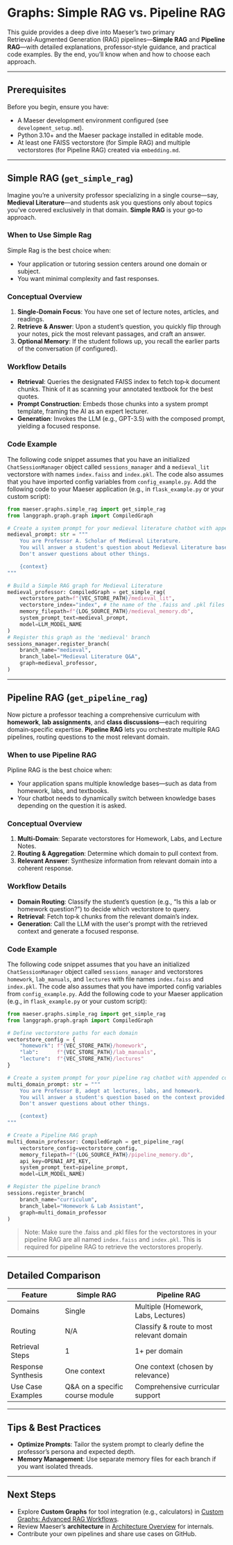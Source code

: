 # Graphs: Simple RAG vs. Pipeline RAG

This guide provides a deep dive into Maeser’s two primary Retrieval‑Augmented Generation (RAG) pipelines—**Simple RAG** and **Pipeline RAG**—with detailed explanations, professor‑style guidance, and practical code examples. By the end, you’ll know when and how to choose each approach.

---

## Prerequisites

Before you begin, ensure you have:

- A Maeser development environment configured (see `development_setup.md`).
- Python 3.10+ and the Maeser package installed in editable mode.
- At least one FAISS vectorstore (for Simple RAG) and multiple vectorstores (for Pipeline RAG) created via `embedding.md`.

---

## Simple RAG (`get_simple_rag`)

Imagine you’re a university professor specializing in a single course—say, **Medieval Literature**—and students ask you questions only about topics you’ve covered exclusively in that domain. **Simple RAG** is your go‑to approach.

### When to Use Simple Rag

Simple Rag is the best choice when:
- Your application or tutoring session centers around one domain or subject.
- You want minimal complexity and fast responses.

### Conceptual Overview

1. **Single‑Domain Focus**: You have one set of lecture notes, articles, and readings.
2. **Retrieve & Answer**: Upon a student’s question, you quickly flip through your notes, pick the most relevant passages, and craft an answer.
3. **Optional Memory**: If the student follows up, you recall the earlier parts of the conversation (if configured).

### Workflow Details

- **Retrieval**: Queries the designated FAISS index to fetch top‑k document chunks. Think of it as scanning your annotated textbook for the best quotes.
- **Prompt Construction**: Embeds those chunks into a system prompt template, framing the AI as an expert lecturer.
- **Generation**: Invokes the LLM (e.g., GPT-3.5) with the composed prompt, yielding a focused response.

### Code Example

The following code snippet assumes that you have an initialized `ChatSessionManager` object called `sessions_manager` and a `medieval_lit` vectorstore with names `index.faiss` and `index.pkl`. The code also assumes that you have imported config variables from `config_example.py`. Add the following code to your Maeser application (e.g., in `flask_example.py` or your custom script):

```python
from maeser.graphs.simple_rag import get_simple_rag
from langgraph.graph.graph import CompiledGraph

# Create a system prompt for your medieval literature chatbot with appended context. Example prompt:
medieval_prompt: str = """
    You are Professor A. Scholar of Medieval Literature.
    You will answer a student's question about Medieval Literature based on the context provided.
    Don't answer questions about other things.

    {context}
"""

# Build a Simple RAG graph for Medieval Literature
medieval_professor: CompiledGraph = get_simple_rag(
    vectorstore_path=f"{VEC_STORE_PATH}/medieval_lit",
    vectorstore_index="index", # the name of the .faiss and .pkl files in your vectorstore
    memory_filepath=f"{LOG_SOURCE_PATH}/medieval_memory.db",
    system_prompt_text=medieval_prompt,
    model=LLM_MODEL_NAME
)
# Register this graph as the 'medieval' branch
sessions_manager.register_branch(
    branch_name="medieval",
    branch_label="Medieval Literature Q&A",
    graph=medieval_professor,    
)
```

---

## Pipeline RAG (`get_pipeline_rag`)

Now picture a professor teaching a comprehensive curriculum with **homework**, **lab assignments**, and **class discussions**—each requiring domain‑specific expertise. **Pipeline RAG** lets you orchestrate multiple RAG pipelines, routing questions to the most relevant domain.

### When to use Pipeline RAG
Pipline RAG is the best choice when:
- Your application spans multiple knowledge bases—such as data from homework, labs, and textbooks.
- Your chatbot needs to dynamically switch between knowledge bases depending on the question it is asked.


### Conceptual Overview

1. **Multi‑Domain**: Separate vectorstores for Homework, Labs, and Lecture Notes.
2. **Routing & Aggregation**: Determine which domain to pull context from.
3. **Relevant Answer**: Synthesize information from relevant domain into a coherent response.

### Workflow Details

- **Domain Routing**: Classify the student’s question (e.g., “Is this a lab or homework question?”) to decide which vectorstore to query.
- **Retrieval**: Fetch top‑k chunks from the relevant domain’s index.
- **Generation**: Call the LLM with the user's prompt with the retrieved context and generate a focused response.

### Code Example

The following code snippet assumes that you have an initialized `ChatSessionManager` object called `sessions_manager` and vectorstores `homework`, `lab_manuals`, and `lectures` with file names `index.faiss` and `index.pkl`. The code also assumes that you have imported config variables from `config_example.py`. Add the following code to your Maeser application (e.g., in `flask_example.py` or your custom script):

```python
from maeser.graphs.simple_rag import get_simple_rag
from langgraph.graph.graph import CompiledGraph

# Define vectorstore paths for each domain
vectorstore_config = {
    "homework": f"{VEC_STORE_PATH}/homework",
    "lab":      f"{VEC_STORE_PATH}/lab_manuals",
    "lecture":  f"{VEC_STORE_PATH}/lectures"
}

# Create a system prompt for your pipeline rag chatbot with appended context. Example prompt:
multi_domain_prompt: str = """
    You are Professor B, adept at lectures, labs, and homework.
    You will answer a student's question based on the context provided.
    Don't answer questions about other things.

    {context}
"""

# Create a Pipeline RAG graph
multi_domain_professor: CompiledGraph = get_pipeline_rag(
    vectorstore_config=vectorstore_config,
    memory_filepath=f"{LOG_SOURCE_PATH}/pipeline_memory.db",
    api_key=OPENAI_API_KEY,
    system_prompt_text=pipeline_prompt,
    model=LLM_MODEL_NAME)

# Register the pipeline branch
sessions.register_branch(
    branch_name="curriculum",
    branch_label="Homework & Lab Assistant",
    graph=multi_domain_professor
)
```

> Note: Make sure the .faiss and .pkl files for the vectorstores in your pipeline RAG are all named `index.faiss` and `index.pkl`. This is required for pipeline RAG to retrieve the vectorstores properly.

---

## Detailed Comparison

| Feature            | Simple RAG                      | Pipeline RAG                             |
| ------------------ | ------------------------------- | ---------------------------------------- |
| Domains            | Single                          | Multiple (Homework, Labs, Lectures)      |
| Routing            | N/A                             | Classify & route to most relevant domain |
| Retrieval Steps    | 1                               | 1+ per domain                            |
| Response Synthesis | One context                     | One context (chosen by relevance)        |
| Use Case Examples  | Q&A on a specific course module | Comprehensive curricular support         |

---

## Tips & Best Practices

- **Optimize Prompts**: Tailor the system prompt to clearly define the professor’s persona and expected depth.
- **Memory Management**: Use separate memory files for each branch if you want isolated threads.

---

## Next Steps

- Explore **Custom Graphs** for tool integration (e.g., calculators) in [Custom Graphs: Advanced RAG Workflows](custom_graphs).
- Review Maeser’s **architecture** in [Architecture Overview](architecture) for internals.
- Contribute your own pipelines and share use cases on GitHub.

